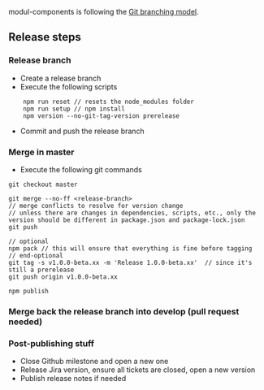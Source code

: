 modul-components is following the [Git branching model](https://nvie.com/posts/a-successful-git-branching-model/).

## Release steps

### Release branch

- Create a release branch
- Execute the following scripts
```
    npm run reset // resets the node_modules folder
    npm run setup // npm install
    npm version --no-git-tag-version prerelease
```
- Commit and push the release branch

### Merge in master
- Execute the following git commands
```
git checkout master

git merge --no-ff <release-branch>
// merge conflicts to resolve for version change
// unless there are changes in dependencies, scripts, etc., only the version should be different in package.json and package-lock.json
git push

// optional
npm pack // this will ensure that everything is fine before tagging
// end-optional
git tag -s v1.0.0-beta.xx -m 'Release 1.0.0-beta.xx'  // since it's still a prerelease
git push origin v1.0.0-beta.xx

npm publish
```

### Merge back the release branch into develop (pull request needed)

### Post-publishing stuff
- Close Github milestone and open a new one
- Release Jira version, ensure all tickets are closed, open a new version
- Publish release notes if needed
